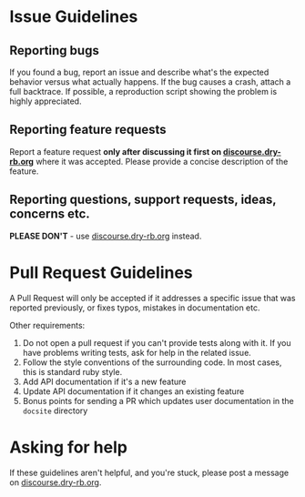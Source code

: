 # Issue Guidelines

## Reporting bugs

If you found a bug, report an issue and describe what's the expected behavior versus what actually happens. If the bug causes a crash, attach a full backtrace. If possible, a reproduction script showing the problem is highly appreciated.

## Reporting feature requests

Report a feature request **only after discussing it first on [discourse.dry-rb.org](https://discourse.dry-rb.org)** where it was accepted. Please provide a concise description of the feature.

## Reporting questions, support requests, ideas, concerns etc.

**PLEASE DON'T** - use [discourse.dry-rb.org](https://discourse.dry-rb.org) instead.

# Pull Request Guidelines

A Pull Request will only be accepted if it addresses a specific issue that was reported previously, or fixes typos, mistakes in documentation etc.

Other requirements:

1) Do not open a pull request if you can't provide tests along with it. If you have problems writing tests, ask for help in the related issue.
2) Follow the style conventions of the surrounding code. In most cases, this is standard ruby style.
3) Add API documentation if it's a new feature
4) Update API documentation if it changes an existing feature
5) Bonus points for sending a PR which updates user documentation in the `docsite` directory

# Asking for help

If these guidelines aren't helpful, and you're stuck, please post a message on [discourse.dry-rb.org](https://discourse.dry-rb.org).
